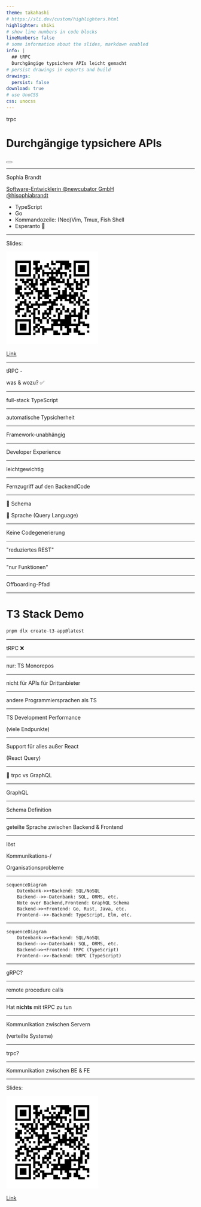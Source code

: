```yaml
---
theme: takahashi
# https://sli.dev/custom/highlighters.html
highlighter: shiki
# show line numbers in code blocks
lineNumbers: false
# some information about the slides, markdown enabled
info: |
  ## tRPC
  Durchgängige typsichere APIs leicht gemacht
# persist drawings in exports and build
drawings:
  persist: false
download: true
# use UnoCSS
css: unocss
---
```



trpc
# Durchgängige typsichere APIs

<div class="abs-br m-6 flex gap-2">
  <button @click="$slidev.nav.openInEditor()" title="Open in Editor" class="text-xl icon-btn opacity-50 !border-none !hover:text-white">
    <carbon:edit />
  </button>
  <a href="https://github.com/sophiabrandt/webworker-hannover-meetup-trpc-talk" target="_blank" alt="GitHub"
    class="text-xl icon-btn opacity-50 !border-none !hover:text-white">
    <carbon-logo-github />
  </a>
</div>

---

Sophia Brandt
<div>
<a href="https://www.newcubator.com" target="_blank" alt="Newcubator"
class="text-xl icon-btn opacity-50 !border-none !hover:text-black">
Software-Entwicklerin @newcubator GmbH</a>
</div>

<div>
<a href="https://twitter.com/hisophiabrandt" target="_blank" alt="Twitter"
class="text-xl icon-btn text-blue opacity-50 !border-none !hover:text-blue">
<carbon-logo-twitter />@hisophiabrandt</a>
</div>

<ul>
<li class="text-sm">TypeScript</li>
<li class="text-sm">Go</li>
<li class="text-sm">Kommandozeile: (Neo)Vim, Tmux, Fish Shell</li>
<li class="text-sm">Esperanto 💚</li>
</ul>

---

Slides:

![QR Code](/qrcode.png)

[](https://webworker-hannover-meetup-trpc-talk.vercel.app/)
<div>
<a href="https://webworker-hannover-meetup-trpc-talk.vercel.app/" target="_blank" alt="wiki icon"
class="text-xl icon-btn opacity-50 !border-none !hover:text-black">
<carbon-wikis />Link</a>
</div>

---

tRPC - 

was & wozu? ✅

---

full-stack TypeScript

---

automatische Typsicherheit

---

Framework-unabhängig

---

Developer Experience

---

leichtgewichtig

---

Fernzugriff auf den BackendCode

---

🚫 Schema

🚫 Sprache (Query Language)

---

Keine Codegenerierung

---

"reduziertes REST"

---

"nur Funktionen"

---

Offboarding-Pfad

---

# T3 Stack Demo

```ts
pnpm dlx create-t3-app@latest
```

---

tRPC
❌

---

nur: TS Monorepos

---

nicht für APIs für Drittanbieter

---

andere Programmiersprachen als TS

---

TS Development Performance

(viele Endpunkte)

---

Support für alles außer React

(React Query)

---

🥊 trpc vs GraphQL


---

GraphQL

---

Schema Definition

---

geteilte Sprache zwischen Backend & Frontend

---

löst

Kommunikations-/

Organisationsprobleme

---

```mermaid {theme: 'neutral', scale: 0.8}
sequenceDiagram
    Datenbank->>+Backend: SQL/NoSQL  
    Backend-->>-Datenbank: SQL, ORMS, etc.
    Note over Backend,Frontend: GraphQL Schema
    Backend->>+Frontend: Go, Rust, Java, etc.
    Frontend-->>-Backend: TypeScript, Elm, etc.
```

---

```mermaid {theme: 'neutral', scale: 0.8}
sequenceDiagram
    Datenbank->>+Backend: SQL/NoSQL  
    Backend-->>-Datenbank: SQL, ORMS, etc.
    Backend->>+Frontend: tRPC (TypeScript)
    Frontend-->>-Backend: tRPC (TypeScript)
```
---

gRPC?

---

remote procedure calls

---

Hat **nichts** mit tRPC zu tun

---

Kommunikation zwischen Servern

(verteilte Systeme)

---

trpc?

---

Kommunikation zwischen BE & FE

---

Slides:

![QR Code](/qrcode.png)

[](https://webworker-hannover-meetup-trpc-talk.vercel.app/)
<div>
<a href="https://webworker-hannover-meetup-trpc-talk.vercel.app/" target="_blank" alt="wiki icon"
class="text-xl icon-btn opacity-50 !border-none !hover:text-black">
<carbon-wikis />Link</a>
</div>

